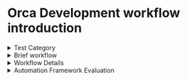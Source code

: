 # Orca Development workflow introduction

<details>
<summary>Test Category</summary>

<p>

- [What is unit test](https://en.wikipedia.org/wiki/Unit_testing)

> Unit tests are typically automated tests written and run by software developers to ensure that a section of an application (known as the "unit") meets its design and behaves as intended.To isolate issues that may arise, each test case should be tested independently. 

- [What is functional test](https://en.wikipedia.org/wiki/Functional_testing)

> Functional testing is a quality assurance (QA) process and a type of black-box testing that bases its test cases on the specifications of the software component under test. Functions are tested by feeding them input and examining the output, and internal program structure is rarely considered (unlike white-box testing).

- [What is integration test](https://en.wikipedia.org/wiki/Integration_testing)

> Integration testing is conducted to evaluate the compliance of a system or component with specified functional requirements.It occurs after unit testing and before system testing.

- [What is system test](https://en.wikipedia.org/wiki/System_testing)

> System testing is testing conducted on a complete integrated system to evaluate the system's compliance with its specified requirements.System testing takes, as its input, all of the integrated components that have passed integration testing. 

- [What is regression test](https://en.wikipedia.org/wiki/Regression_testing)

> Regression testing (rarely, non-regression testing) is re-running functional and non-functional tests to ensure that previously developed and tested software still performs after a change. If not, that would be called a regression.

- [What is acceptance testing](https://en.wikipedia.org/wiki/Acceptance_testing)

> Acceptance testing is also known as user acceptance testing (UAT), end-user testing,formal testing with respect to user needs, requirements, and business processes conducted to determine whether a system satisfies the acceptance criteria[1] and to enable the user, customers or other authorized entity to determine whether to accept the system.
>> [1]Acceptance criteria are the criteria that a system or component must satisfy in order to be accepted by a user, customer, or other authorized entity.

- [What is a Test Pyramid?](https://automationstepbystep.com/2020/05/02/what-is-a-test-pyramid/)

>Test Pyramid is a model for organizing tests in a way to make the process of testing faster, efficient and cost-effective.

![Test Pyramid Model](https://i0.wp.com/www.agilecoachjournal.com/wp-content/uploads/2014/01/AgileTestingPyramid2.jpg?zoom=2&resize=527%2C321&ssl=1)

![Test Pyramid Model](https://i2.wp.com/automationstepbystep.com/mobufoc/2020/04/TestPyramid1.png?resize=768%2C570&ssl=1)

</p>

</details>

<details>
<summary>Brief workflow</summary>

<p>

#### workflow from dev to production


```mermaid
graph TD;
    DEV--Unit test-->Integration;
    Integration--Functional and system test-->STG;
    STG--Regression test-->Production;
```

</p>

</details>


<details><summary>Workflow Details</summary>

<p>

#### Activities

    Dev───────────────────────────────────────────────────────────────────────────────────────────────────── 
    │                                                                                                      ▲ 
    ├── Requirment (PM)                                                                                    │
    │       └── Define the requirements from client                                                        │
    │                                                                                                      │
    ├── Acceptance criteria for each Jira (PM & QA)                                                        │ 
    │       └── PM and QA define the acceptance criteria depends on the requirments                        │ 
    │                                                                                                      │ 
    ├── Test plan and Test case (QA)                                                                       │
    │       └── QA prepare the test plan and test cases depends on the acceptance criteria                 │
    │                                                                                                      │
    ├── Unit Test (DEV)                                                                                    │ 
    │                                                                                                      │
    ├── Cypress basic coverage component level (QA)                                                        ▲
    │                                                                                                      │
    Integration ──────────────────────────────── Bug & Improvment ────────────────────────────────────────>│
    │                                                                                                      │ 
    ├── Build automation tests from test plan (subtask for each Jira) (QA)                                 │
    │       └── QA work on the automation script from the test cases defined from test plan                │ 
    │                                                                                                      │ 
    ├── Manual tests from test plan (subtask for each Jira) (QA)                                           │ 
    │       └── QA work on the test plan which the tests are not suitable for the automation tests         │ 
    │                                                                                                      │ 
    ├── Build CI (DEV & QA)                                                                                │ 
    │       └── Build CI to run the tests in integration env.                                              ▲
    │                                                                                                      │ 
    STG ─────────────────────────────────────── Bug & Improvment ─────────────────────────────────────────>│
    │                                                                                                      │
    ├── Build automation regression test (QA)                                                              │
    │       └── Build automation regression test for STG env                                               │
    │                                                                                                      │
    ├── Build CI (DEV & QA)                                                                                │
    │       └── Build CI to run the tests in STG env.                                                      │ 
    │                                                                                                      ▲
    │                                                                                                      │ 
    Production ──────────────────────────────── Bug & Improvment ─────────────────────────────────────────>│
    │                                                                                                      │ 
    ├── UAT (all the users)                                                                                │
    │       └── The users should check we meet the acceptance criteria.                                    ▲ 
    │                                                                                                      │
    └─────────────────── Users are satisfied we continue with new features ───────────────────────────────>│
   

</p>

</details>

<details><summary>Automation Framework Evaluation</summary>

<p>

#### Cypress

>Cypress Framework is an open-source automation tool for web app testing. Cypress supports JavaScript and is used for end-to-end testing. It also supports the Mocha test framework.

#### Playwright

>Playwright framework is an open-source, Nodejs based automation framework for end-to-end testing. It is developed and maintained by Microsoft. Its main goal is to run across the major browser engines – Chromium, Webkit, and Firefox.
>>It was forked from an earlier project called Puppeteer, but it is relatively different from it. The main difference being that Playwright was made specifically for end-to-end testing and was built for developers and testers. The team identified a gap in the ability to run automated end-to-end tests across multiple browsers.

#### Proposal
>Use Cypress for the component test, QA refactor the current tests, move the functional and system test to Integration enviroment test suite. QA should build the component test with Cypress in dev enviroment.

>Use Playwright for cross browser functional and system test in integration enviroment also the regression test in STG.

</p>

</details>


    
